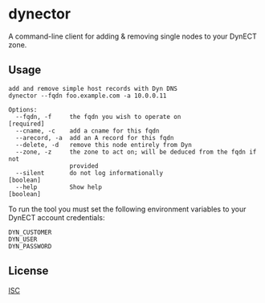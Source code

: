 # dynector

A command-line client for adding & removing single nodes to your DynECT zone.

## Usage

```
add and remove simple host records with Dyn DNS
dynector --fqdn foo.example.com -a 10.0.0.11

Options:
  --fqdn, -f     the fqdn you wish to operate on                      [required]
  --cname, -c    add a cname for this fqdn
  --arecord, -a  add an A record for this fqdn
  --delete, -d   remove this node entirely from Dyn
  --zone, -z     the zone to act on; will be deduced from the fqdn if not
                 provided
  --silent       do not log informationally                            [boolean]
  --help         Show help                                             [boolean]
```

To run the tool you must set the following environment variables to your DynECT account credentials:

```
DYN_CUSTOMER
DYN_USER
DYN_PASSWORD
```

## License

[ISC](http://opensource.org/licenses/ISC)
